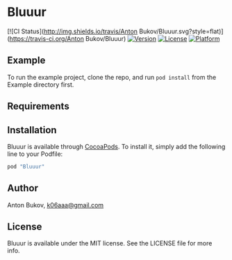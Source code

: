 # Bluuur

[![CI Status](http://img.shields.io/travis/Anton Bukov/Bluuur.svg?style=flat)](https://travis-ci.org/Anton Bukov/Bluuur)
[![Version](https://img.shields.io/cocoapods/v/Bluuur.svg?style=flat)](http://cocoapods.org/pods/Bluuur)
[![License](https://img.shields.io/cocoapods/l/Bluuur.svg?style=flat)](http://cocoapods.org/pods/Bluuur)
[![Platform](https://img.shields.io/cocoapods/p/Bluuur.svg?style=flat)](http://cocoapods.org/pods/Bluuur)

## Example

To run the example project, clone the repo, and run `pod install` from the Example directory first.

## Requirements

## Installation

Bluuur is available through [CocoaPods](http://cocoapods.org). To install
it, simply add the following line to your Podfile:

```ruby
pod "Bluuur"
```

## Author

Anton Bukov, k06aaa@gmail.com

## License

Bluuur is available under the MIT license. See the LICENSE file for more info.
